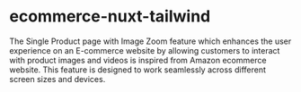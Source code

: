 # ecommerce-nuxt-tailwind
The Single Product page with Image Zoom feature which enhances the user experience on an E-commerce website by allowing customers to interact with product images and videos is inspired from Amazon ecommerce website. This feature is designed to work seamlessly across different screen sizes and devices.
